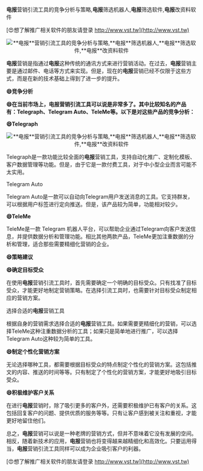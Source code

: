 **电报**营销引流工具的竞争分析与策略,**电报**筛选机器人,**电报**筛选软件,**电报**改资料软件

[😍想了解推广相关软件的朋友请登录 http://www.vst.tw](http://www.vst.tw)

 <center><img src="https://vst.tw/MP4/tuiguang/png/3.png" alt="**电报**营销引流工具的竞争分析与策略,**电报**筛选机器人,**电报**筛选软件,**电报**改资料软件"></center>

**电报**营销是指通过**电报**这种传统的通讯方式来进行营销活动。在过去，**电报**营销主要是通过邮件、电话等方式来实现。但是，现在的**电报**营销已经不仅限于这些方式，而是在新的技术基础上得到了进一步的提升。

**😄竞争分析**

**😄在当前市场上，**电报**营销引流工具可以说是非常多了。其中比较知名的产品有：Telegraph、Telegram Auto、TeleMe等。以下是对这些产品的竞争分析：**

**😄Telegraph**

 <center><img src="https://vst.tw/MP4/tuiguang/png/5.png" alt="**电报**营销引流工具的竞争分析与策略,**电报**筛选机器人,**电报**筛选软件,**电报**改资料软件"></center>

Telegraph是一款功能比较全面的**电报**营销工具，支持自动化推广、定制化模板、客户数据管理等功能。但是，由于它是一款付费工具，对于中小型企业而言可能不太实用。

Telegram Auto

Telegram Auto是一款可以自动向Telegram用户发送消息的工具。它支持群发，可以根据用户标签进行定向推送。但是，该产品较为简单，功能相对较少。

**😄TeleMe**

TeleMe是一款 Telegram 机器人平台，可以帮助企业通过Telegram向客户发送信息，并提供数据分析和管理功能。相比其他两款产品，TeleMe更加注重数据的分析和管理，适合那些需要精细化营销的企业。

**😄策略建议**

**😄确定目标受众**

在使用**电报**营销引流工具时，首先需要确定一个明确的目标受众。只有找准了目标受众，才能更好地制定营销策略。在选择引流工具时，也需要针对目标受众制定相应的营销方案。

选择合适的**电报**营销工具

根据自身的营销需求选择合适的**电报**营销工具。如果需要更精细化的营销，可以选择TeleMe这种注重数据分析的工具；如果只是简单地进行推广，可以选择Telegram Auto这种较为简单的工具。

**😄制定个性化营销方案**

无论选择哪种工具，都需要根据目标受众的特点制定个性化的营销方案。这包括推文的内容、推送的时间等等。只有制定了个性化的营销方案，才能更好地吸引目标受众。

**😄积极维护客户关系**

在进行**电报**营销时，除了吸引更多的客户外，还需要积极维护已有客户的关系。这包括回复客户的问题、提供优质的服务等等。只有让客户感到被关注和重视，才能更好地留住他们。

总之，**电报**营销可以说是一种老牌的营销方式，但并不意味着它没有发展的空间。相反，随着新技术的应用，**电报**营销也将变得越来越精细化和高效化。只要运用得当，**电报**营销引流工具同样可以成为企业吸引客户的利器。

[😍想了解推广相关软件的朋友请登录 http://www.vst.tw](http://www.vst.tw)



